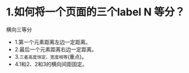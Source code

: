# 1.如何将一个页面的三个label  N 等分？
横向三等分
* 1.第一个元素距离左边一定距离。
* 2.最后一个元素距离右边一定距离。
* 3.`三者高度恒定，宽度相等`(重点)。
* 4.1和2、2和3的横向间距固定。

